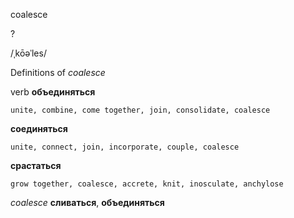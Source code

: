 coalesce

?

/ˌkōəˈles/

Definitions of _coalesce_

verb
**объединяться**

    unite, combine, come together, join, consolidate, coalesce
**соединяться**

    unite, connect, join, incorporate, couple, coalesce
**срастаться**

    grow together, coalesce, accrete, knit, inosculate, anchylose

_coalesce_
**сливаться**, **объединяться**